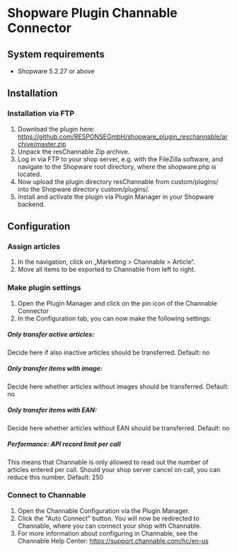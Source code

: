 # Shopware Plugin Channable Connector

## System requirements

-	Shopware 5.2.27 or above

## Installation

### Installation via FTP 

1.	Download the plugin here:
https://github.com/RESPONSEGmbH/shopware_plugin_reschannable/archive/master.zip
2.	Unpack the resChannable Zip archive.
3.	Log in via FTP to your shop server, e.g. with the FileZilla software, and navigate to the Shopware root directory, where the shopware.php is located.
4.	Now upload the plugin directory resChannable from custom/plugins/ into the Shopware directory custom/plugins/.
5.	Install and activate the plugin via Plugin Manager in your Shopware backend.

## Configuration

### Assign articles 
1.	In the navigation, click on „Marketing > Channable > Article“.
2.	Move all items to be exported to Channable from left to right.

### Make plugin settings
1.	Open the Plugin Manager and click on the pin icon of the Channable Connector
2.	In the Configuration tab, you can now make the following settings:

##### Only transfer active articles:
Decide here if also inactive articles should be transferred.
Default: no

##### Only transfer items with image:
Decide here whether articles without images should be transferred.
Default: no

##### Only transfer items with EAN:
Decide here whether articles without EAN should be transferred. 
Default: no

##### Performance: API record limit per call 
This means that Channable is only allowed to read out the number of articles entered per call. Should your shop server cancel on call, you can reduce this number.
Default: 250
 
### Connect to Channable
1.	Open the Channable Configuration via the Plugin Manager.
2.	Click the "Auto Connect" button. You will now be redirected to Channable, where you can connect your shop with Channable.
3.	For more information about configuring in Channable, see the Channable Help Center:
https://support.channable.com/hc/en-us


